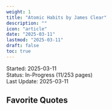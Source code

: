 ```yaml
---
weight: 1
title: "Atomic Habits by James Clear"
description: ""
icon: "article"
date: "2025-03-11"
lastmod: "2025-03-11"
draft: false
toc: true
---
```

Started: 2025-03-11<br />
Status: In-Progress (11/253 pages)<br />
Last Update: 2025-03-11 <br />

## Favorite Quotes
